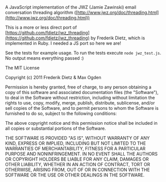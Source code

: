 A JavaScript implementation of the JWZ (Jamie Zawinski) email conversation threading algorithm ([http://www.jwz.org/doc/threading.html](http://www.jwz.org/doc/threading.html))

This is a more or less direct port of [https://github.com/fdietz/jwz_threading](https://github.com/fdietz/jwz_threading) by Frederik Dietz, which is implemented in Ruby. I needed a JS port so here we are!

See the tests for example usage. To run the tests execute `node jwz_test.js`. No output means everything passed :)

The MIT License

Copyright (c) 2011 Frederik Dietz & Max Ogden

Permission is hereby granted, free of charge, to any person obtaining a copy
of this software and associated documentation files (the "Software"), to deal
in the Software without restriction, including without limitation the rights
to use, copy, modify, merge, publish, distribute, sublicense, and/or sell
copies of the Software, and to permit persons to whom the Software is
furnished to do so, subject to the following conditions:

The above copyright notice and this permission notice shall be included in
all copies or substantial portions of the Software.

THE SOFTWARE IS PROVIDED "AS IS", WITHOUT WARRANTY OF ANY KIND, EXPRESS OR
IMPLIED, INCLUDING BUT NOT LIMITED TO THE WARRANTIES OF MERCHANTABILITY,
FITNESS FOR A PARTICULAR PURPOSE AND NONINFRINGEMENT. IN NO EVENT SHALL THE
AUTHORS OR COPYRIGHT HOLDERS BE LIABLE FOR ANY CLAIM, DAMAGES OR OTHER
LIABILITY, WHETHER IN AN ACTION OF CONTRACT, TORT OR OTHERWISE, ARISING FROM,
OUT OF OR IN CONNECTION WITH THE SOFTWARE OR THE USE OR OTHER DEALINGS IN
THE SOFTWARE.